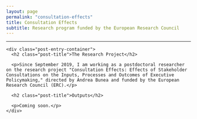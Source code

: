 ```yaml
---
layout: page
permalink: "consultation-effects"
title: Consultation Effects
subtitle: Research program funded by the European Research Council
---
```


<hr />
<div class="posts-list">
  <article class="post-preview">

    <div class="post-entry-container">
      <h2 class="post-title">The Research Project</h2>

      <p>Since September 2019, I am working as a postdoctoral researcher on the research project "Consultation Effects: Effects of Stakeholder Consultations on the Inputs, Processes and Outcomes of Executive Policymaking," directed by Andrea Bunea and funded by the European Research Council (ERC).</p>

      <h2 class="post-title">Outputs</h2>

      <p>Coming soon.</p>
    </div>

  </article>
</div>

